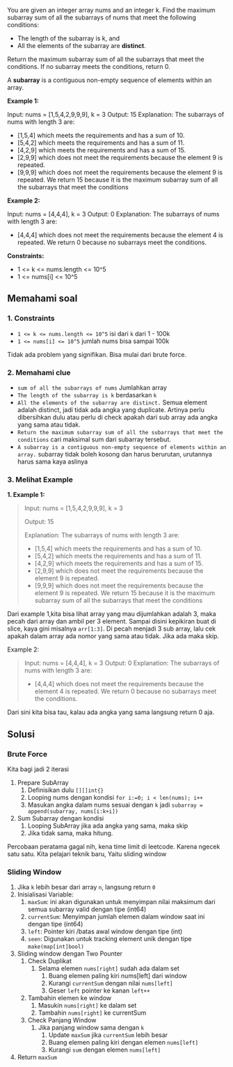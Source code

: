 
You are given an integer array nums and an integer k. Find the maximum subarray sum of all the subarrays of nums that meet the following conditions:

- The length of the subarray is k, and
- All the elements of the subarray are **distinct**.

Return the maximum subarray sum of all the subarrays that meet the conditions. If no subarray meets the conditions, return 0.

A **subarray** is a contiguous non-empty sequence of elements within an array.

 
**Example 1:**

Input: nums = [1,5,4,2,9,9,9], k = 3
Output: 15
Explanation: The subarrays of nums with length 3 are:
- [1,5,4] which meets the requirements and has a sum of 10.
- [5,4,2] which meets the requirements and has a sum of 11.
- [4,2,9] which meets the requirements and has a sum of 15.
- [2,9,9] which does not meet the requirements because the element 9 is repeated.
- [9,9,9] which does not meet the requirements because the element 9 is repeated.
We return 15 because it is the maximum subarray sum of all the subarrays that meet the conditions

**Example 2:**

Input: nums = [4,4,4], k = 3
Output: 0
Explanation: The subarrays of nums with length 3 are:
- [4,4,4] which does not meet the requirements because the element 4 is repeated.
We return 0 because no subarrays meet the conditions.
 

**Constraints:**

- 1 <= k <= nums.length <= 10^5
- 1 <= nums[i] <= 10^5

## Memahami soal

### 1. Constraints

- `1 <= k <= nums.length <= 10^5` isi dari `k` dari 1 - 100k
- `1 <= nums[i] <= 10^5` jumlah nums bisa sampai 100k

Tidak ada problem yang signifikan. Bisa mulai dari brute force.

### 2. Memahami clue

- `sum of all the subarrays of nums` Jumlahkan array 
- `The length of the subarray is k` berdasarkan `k` 
- `All the elements of the subarray are distinct.` Semua element adalah distinct, jadi tidak ada angka yang duplicate. Artinya perlu dibersihkan dulu atau perlu di check apakah dari sub array ada angka yang sama atau tidak.
- `Return the maximum subarray sum of all the subarrays that meet the conditions` cari maksimal sum dari subarray tersebut.
- `A subarray is a contiguous non-empty sequence of elements within an array.` subarray tidak boleh kosong dan harus berurutan, urutannya harus sama kaya aslinya

### 3. Melihat Example

**1. Example 1:**

> Input: nums = [1,5,4,2,9,9,9], k = 3
> 
> Output: 15
> 
> Explanation: The subarrays of nums with length 3 are:
> - [1,5,4] which meets the requirements and has a sum of 10.
> - [5,4,2] which meets the requirements and has a sum of 11.
> - [4,2,9] which meets the requirements and has a sum of 15.
> - [2,9,9] which does not meet the requirements because the element 9 is repeated.
> - [9,9,9] which does not meet the requirements because the element 9 is repeated.
> We return 15 because it is the maximum subarray sum of all the subarrays that meet the conditions

Dari example 1,kita bisa lihat array yang mau dijumlahkan adalah 3, maka pecah dari array dan ambil per 3 element. Sampai disini kepikiran buat di slice, kaya gini misalnya `arr[1:3]`.
Di pecah menjadi 3 sub array, lalu cek apakah dalam array ada nomor yang sama atau tidak.
Jika ada maka skip.

Example 2:

> Input: nums = [4,4,4], k = 3
> Output: 0
> Explanation: The subarrays of nums with length 3 are:
> - [4,4,4] which does not meet the requirements because the element 4 is repeated.
> We return 0 because no subarrays meet the conditions.

Dari sini kita bisa tau, kalau ada angka yang sama langsung return 0 aja.


## Solusi

### Brute Force

Kita bagi jadi 2 iterasi

1. Prepare SubArray
   1. Definisikan dulu `[][]int{}`
   2. Looping nums dengan kondisi `for i:=0; i < len(nums); i++`
   3. Masukan angka dalam nums sesuai dengan `k` jadi `subarray = append(subarray, nums[i:k+i])`
2. Sum Subarray dengan kondisi
   1. Looping SubArray jika ada angka yang sama, maka skip
   2. Jika tidak sama, maka hitung.

Percobaan peratama gagal nih, kena time limit di leetcode. Karena ngecek satu satu. Kita pelajari teknik baru, Yaitu sliding window


### Sliding Window

1. Jika `k` lebih besar dari array `n`, langsung return `0`
2. Inisialisasi Variable:
   1. `maxSum`: ini akan digunakan untuk menyimpan nilai maksimum dari semua subarray valid dengan tipe (int64)
   2. `currentSum`: Menyimpan jumlah elemen dalam window saat ini dengan tipe (int64)
   3. `left`: Pointer kiri /batas awal window dengan tipe (int)
   4. `seen`: Digunakan untuk tracking element unik dengan tipe `make(map[int]bool)`
3. Sliding window dengan Two Pounter
   1. Check Duplikat
      1. Selama elemen `nums[right]` sudah ada dalam set
         1. Buang elemen paling kiri nums[left] dari window
         2. Kurangi `currentSum` dengan nilai `nums[left]`
         3. Geser `left` pointer ke kanan `left++`
   2. Tambahin elemen ke window
      1. Masukin `nums[right]` ke dalam set
      2. Tambahin `nums[right]` ke currentSum
   3. Check Panjang Window
      1. Jika panjang window sama dengan `k`
         1. Update `maxSum` jika `currentSum` lebih besar
         2. Buang elemen paling kiri dengan elemen `nums[left]`
         3. Kurangi `sum` dengan elemen `nums[left]`
4. Return `maxSum`